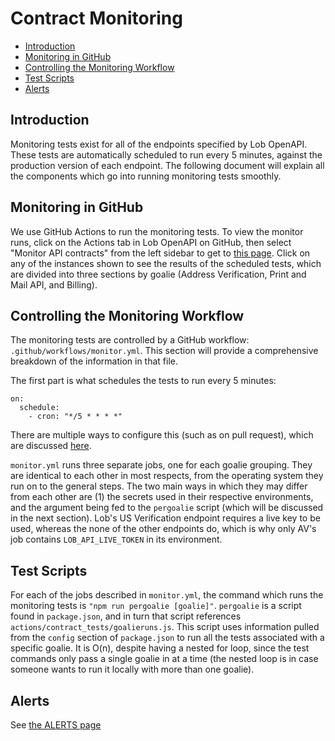 # Contract Monitoring

- [Introduction](#introduction)
- [Monitoring in GitHub](#monitoring-in-github)
- [Controlling the Monitoring Workflow](#controlling-the-monitoring-workflow)
- [Test Scripts](#test-scripts)
- [Alerts](#alerts)

## Introduction

Monitoring tests exist for all of the endpoints specified by Lob OpenAPI. These tests are automatically scheduled to run every 5 minutes, against the production version of each endpoint. The following document will explain all the components which go into running monitoring tests smoothly.

## Monitoring in GitHub

We use GitHub Actions to run the monitoring tests. To view the monitor runs, click on the Actions tab in Lob OpenAPI on GitHub, then select "Monitor API contracts" from the left sidebar to get to [this page](https://github.com/lob/lob-openapi/actions/workflows/monitor.yml). Click on any of the instances shown to see the results of the scheduled tests, which are divided into three sections by goalie (Address Verification, Print and Mail API, and Billing).

## Controlling the Monitoring Workflow

The monitoring tests are controlled by a GitHub workflow: `.github/workflows/monitor.yml`. This section will provide a comprehensive breakdown of the information in that file.

The first part is what schedules the tests to run every 5 minutes:

```
on:
  schedule:
    - cron: "*/5 * * * *"
```

There are multiple ways to configure this (such as on pull request), which are discussed [here](https://docs.github.com/en/actions/reference/events-that-trigger-workflows).

`monitor.yml` runs three separate jobs, one for each goalie grouping. They are identical to each other in most respects, from the operating system they run on to the general steps. The two main ways in which they may differ from each other are (1) the secrets used in their respective environments, and the argument being fed to the `pergoalie` script (which will be discussed in the next section). Lob's US Verification endpoint requires a live key to be used, whereas the none of the other endpoints do, which is why only AV's job contains `LOB_API_LIVE_TOKEN` in its environment.

## Test Scripts

For each of the jobs described in `monitor.yml`, the command which runs the monitoring tests is `"npm run pergoalie [goalie]"`. `pergoalie` is a script found in `package.json`, and in turn that script references `actions/contract_tests/goalieruns.js`. This script uses information pulled from the `config` section of `package.json` to run all the tests associated with a specific goalie. It is O(n), despite having a nested for loop, since the test commands only pass a single goalie in at a time (the nested loop is in case someone wants to run it locally with more than one goalie).

## Alerts

See [the ALERTS page](ALERTS.md)
